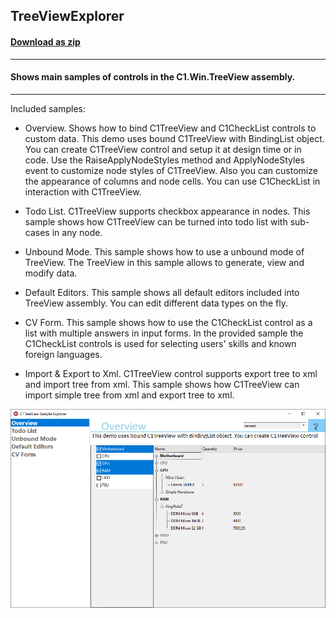## TreeViewExplorer
#### [Download as zip](https://grapecity.github.io/DownGit/#/home?url=https://github.com/GrapeCity/ComponentOne-WinForms-Samples/tree/master/Core\TreeView\CS\TreeViewExplorer)
____
#### Shows main samples of controls in the C1.Win.TreeView assembly.
____
Included samples:

* Overview.
  Shows how to bind C1TreeView and C1CheckList controls to custom data.
  This demo uses bound C1TreeView with BindingList object.
  You can create C1TreeView control and setup it at design time or in code. 
  Use the RaiseApplyNodeStyles method and ApplyNodeStyles event to customize node styles of C1TreeView. 
  Also you can customize the appearance of columns and node cells.
  You can use C1CheckList in interaction with C1TreeView.

* Todo List.
  C1TreeView supports checkbox appearance in nodes.
  This sample shows how C1TreeView can be turned into todo list with sub-cases in any node.

* Unbound Mode.
  This sample shows how to use a unbound mode of TreeView.
  The TreeView in this sample allows to generate, view and modify data.

* Default Editors.
  This sample shows all default editors included into TreeView assembly.
  You can edit different data types on the fly.

* CV Form.
  This sample shows how to use the C1CheckList control as a list with multiple answers in input forms.
  In the provided sample the C1CheckList controls is used for selecting users' skills and known foreign languages.

* Import & Export to Xml.
  C1TreeView control supports export tree to xml and import tree from xml.
  This sample shows how C1TreeView can import simple tree from xml and export tree to xml.

![screenshot](screenshot.png)
